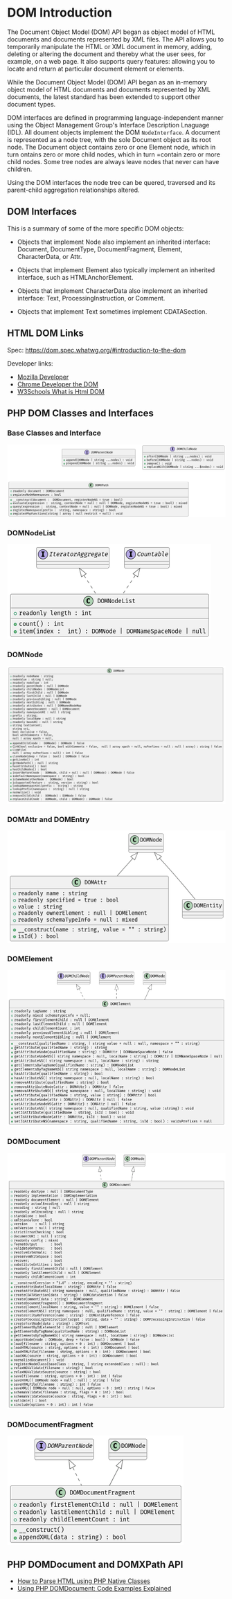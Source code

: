 # DOM Introduction

The Document Object Model (DOM) API began as object model of HTML documents and documents represented by XML files. The API allows you to
temporarily manipulate the HTML or XML document in memory, adding, deleting or altering the document and thereby what the user sees, for example, on a web page. It
also supports query features: allowing you to locate and return at particular document element or elements. 

While the Document Object Model (DOM) API began as an in-memory object model of HTML documents and documents represented by XML documents, the latest standard has
been extended to support other document types.

DOM interfaces are defined in programming language-independent manner using the Object Management Group's Interface Description Lnaguage (IDL). All
doument objects implement the DOM `NodeInterface`. A document is represented as a node tree, with the sole Document object as its root node. The Document object
contains zero or one Element node, which in turn ontains zero or more child nodes, which in turn =contain zero or more child nodes. Some tree nodes are always
leave nodes that never can have children.

Using the DOM interfaces the node tree can be quered, traversed and its parent-child aggregation relationships altered.

## DOM Interfaces

This is a summary of some of the more specific DOM objects:

* Objects that implement Node also implement an inherited interface: Document, DocumentType, DocumentFragment, Element, CharacterData, or Attr.

* Objects that implement Element also typically implement an inherited interface, such as HTMLAnchorElement.

* Objects that implement CharacterData also implement an inherited interface: Text, ProcessingInstruction, or Comment.

* Objects that implement Text sometimes implement CDATASection.

## HTML DOM Links

Spec: <https://dom.spec.whatwg.org/#introduction-to-the-dom>

Developer links:

* [Mozilla Developer](https://developer.mozilla.org/en-US/docs/Web/API/Document_Object_Model)
* [Chrome Developer the DOM](https://developer.chrome.com/docs/devtools/dom/)
* [W3Schools What is Html DOM](https://www.w3schools.com/whatis/whatis_htmldom.asp)

## PHP DOM Classes and Interfaces

### Base Classes and Interface

![](/assets/images/base.png)

### DOMNodeList

![](/assets/images/nodelist.png)

### DOMNode 

![](/assets/images/node.png)

### DOMAttr and DOMEntry

![](/assets/images/attr-entry.png)
 
### DOMElement

![](/assets/images/element.png)
 
### DOMDocument

![](/assets/images/document.png)

### DOMDocumentFragment

![](/assets/images/docfragment.png)

## PHP DOMDocument and DOMXPath API

* [How to Parse HTML using PHP Native Classes](https://codingreflections.com/blog/php-parse-html)
* [Using PHP DOMDocument: Code Examples Explained](https://www.bitdegree.org/learn/php-domdocument)

